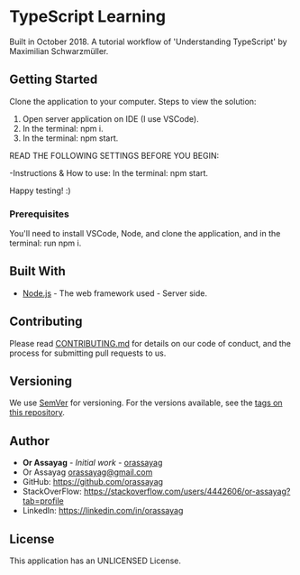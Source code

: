 # TypeScript Learning

Built in October 2018. A tutorial workflow of 'Understanding TypeScript' by Maximilian Schwarzmüller.

## Getting Started

Clone the application to your computer.
Steps to view the solution:
1. Open server application on IDE (I use VSCode).
2. In the terminal: npm i.
3. In the terminal: npm start.

READ THE FOLLOWING SETTINGS BEFORE YOU BEGIN:

-Instructions & How to use:
In the terminal: npm start.

Happy testing! :)

### Prerequisites

You'll need to install VSCode, Node, and clone the application, and in the terminal: run npm i.

## Built With

* [Node.js](https://nodejs.org/en/) - The web framework used - Server side.

## Contributing

Please read [CONTRIBUTING.md](https://gist.github.com/PurpleBooth/b24679402957c63ec426) for details on our code of conduct, and the process for submitting pull requests to us.

## Versioning

We use [SemVer](http://semver.org/) for versioning. For the versions available, see the [tags on this repository](https://github.com/your/project/tags).

## Author

* **Or Assayag** - *Initial work* - [orassayag](https://github.com/orassayag)
* Or Assayag <orassayag@gmail.com>
* GitHub: https://github.com/orassayag
* StackOverFlow: https://stackoverflow.com/users/4442606/or-assayag?tab=profile
* LinkedIn: https://linkedin.com/in/orassayag

## License

This application has an UNLICENSED License.